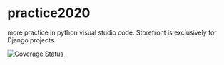 # practice2020
more practice in python visual studio code.
Storefront is exclusively for Django projects.

[![Coverage Status](https://coveralls.io/repos/github/Irlanda3/practice2020/badge.svg?branch=master)](https://coveralls.io/github/Irlanda3/practice2020?branch=master)
